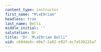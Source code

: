 ```yaml
---
content_type: instructor
first_name: "M\xE9riam"
headless: true
last_name: Belli
middle_initial: ''
salutation: Dr.
title: "Dr. M\xE9riam Belli"
uid: c684de8c-d0e7-2a82-e92f-ec7a538225a7
---
```

